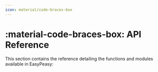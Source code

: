 ```yaml
---
icon: material/code-braces-box
---
```


# :material-code-braces-box: API Reference

This section contains the reference detailing the functions and modules
available in EasyPeasy:
